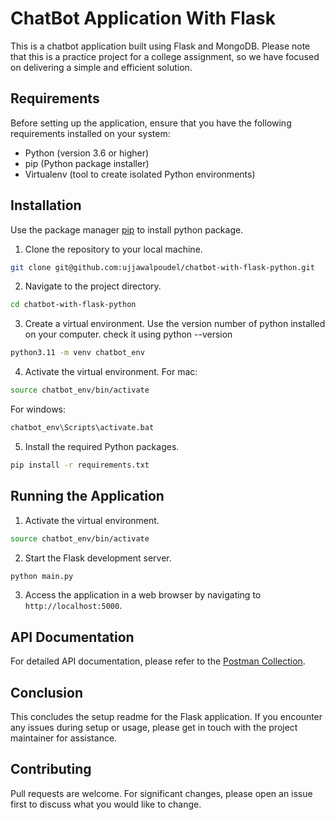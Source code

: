 # ChatBot Application With Flask

This is a chatbot application built using Flask and MongoDB. Please note that this is a practice project for a college assignment, so we have focused on delivering a simple and efficient solution.

## Requirements
Before setting up the application, ensure that you have the following requirements installed on your system:

* Python (version 3.6 or higher)
* pip (Python package installer)
* Virtualenv (tool to create isolated Python environments)

## Installation

Use the package manager [pip](https://pip.pypa.io/en/stable/) to install python package.

1. Clone the repository to your local machine.

```bash
git clone git@github.com:ujjawalpoudel/chatbot-with-flask-python.git
```

2. Navigate to the project directory.
```bash
cd chatbot-with-flask-python  
```

3. Create a virtual environment.
Use the version number of python installed on your computer.
check it using python --version
```bash
python3.11 -m venv chatbot_env 
```

4. Activate the virtual environment.
For mac:
```bash
source chatbot_env/bin/activate
```
For windows:
```bash
chatbot_env\Scripts\activate.bat
```

5. Install the required Python packages.
```bash
pip install -r requirements.txt
```

## Running the Application
1. Activate the virtual environment.
```bash
source chatbot_env/bin/activate
```

2. Start the Flask development server.
```bash
python main.py
```

3. Access the application in a web browser by navigating to `http://localhost:5000`.

## API Documentation
For detailed API documentation, please refer to the [Postman Collection](https://www.postman.com/gold-robot-526148/workspace/python-term-project/collection/17813876-44ad6e56-102f-4490-aa05-4c31b83c2dfa?action=share&creator=17813876).

## Conclusion

This concludes the setup readme for the Flask application. If you encounter any issues during setup or usage, please get in touch with the project maintainer for assistance.


## Contributing

Pull requests are welcome. For significant changes, please open an issue first
to discuss what you would like to change.
